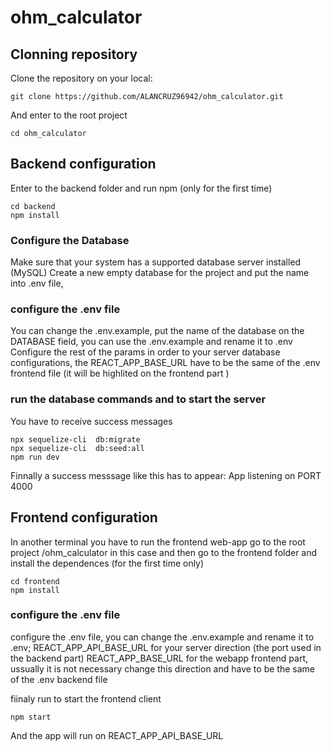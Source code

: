 # ohm_calculator
## Clonning repository
Clone the repository on your local:
```
git clone https://github.com/ALANCRUZ96942/ohm_calculator.git
```
And enter to the root project
``` 
cd ohm_calculator
```
## Backend configuration
Enter to the backend folder and run npm (only for the first time)
``` 
cd backend
npm install
```
### Configure the Database
Make sure that your system has a supported database server installed (MySQL)
Create a new empty database for the project and put the name into .env file,
### configure the .env file 
You can change the .env.example, put the name of the database on the DATABASE field, you can use the .env.example and rename it to .env
Configure the rest of the params in order to your server database configurations,
the REACT_APP_BASE_URL have to be the same of the .env frontend file (it will be highlited on the frontend part )

### run the database commands and to start the server
You have to receive success messages
```
npx sequelize-cli  db:migrate
npx sequelize-cli  db:seed:all
npm run dev
```
Finnally a success messsage like this has to appear:
App listening on PORT 4000

## Frontend configuration
In another terminal you have to run the frontend web-app
go to the root project /ohm_calculator in this case and
then go to the frontend folder and install the dependences (for the first time only)
```
cd frontend
npm install 
```
### configure the .env file 
configure the .env file, you can change the .env.example and rename it to .env;
REACT_APP_API_BASE_URL for your server direction (the port used in the backend part)
REACT_APP_BASE_URL for the webapp frontend part, ussually it is not necessary change this direction and 
have to be the same of the .env backend file

fiinaly run to start the frontend client
```
npm start 
```
And the app will run on REACT_APP_API_BASE_URL 


